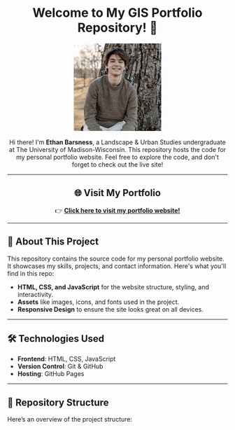 <div align="center">

# Welcome to My GIS Portfolio Repository! 👋

<img src="./assets/images/me.jpg" alt="Your Name's Headshot" width="200" />

Hi there! I'm **Ethan Barsness**, a Landscape & Urban Studies undergraduate at The University of Madison-Wisconsin. This repository hosts the code for my personal portfolio website. Feel free to explore the code, and don't forget to check out the live site!

---

## 🌐 **Visit My Portfolio**
👉 **[Click here to visit my portfolio website!](https://ethanbarsness.github.io/GIS_Portfolio/)**

---

</div>

## 🚀 **About This Project**
This repository contains the source code for my personal portfolio website. It showcases my skills, projects, and contact information. Here's what you'll find in this repo:
- **HTML, CSS, and JavaScript** for the website structure, styling, and interactivity.
- **Assets** like images, icons, and fonts used in the project.
- **Responsive Design** to ensure the site looks great on all devices.

---

## 🛠️ **Technologies Used**
- **Frontend**: HTML, CSS, JavaScript
- **Version Control**: Git & GitHub
- **Hosting**: GitHub Pages

---

## 📂 **Repository Structure**
Here’s an overview of the project structure: